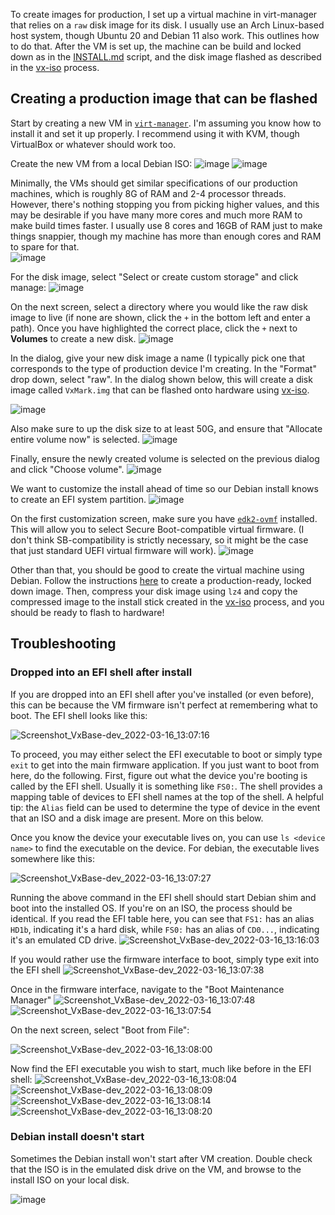 To create images for production, I set up a virtual machine in virt-manager that relies on a `raw` disk image for its disk. I usually use an Arch Linux-based host system, though Ubuntu 20 and Debian 11 also work. This outlines how to do that. After the VM is set up, the machine can be build and locked down as in the [INSTALL.md](https://github.com/votingworks/vxsuite-complete-system/blob/main/INSTALL.md) script, and the disk image flashed as described in the [vx-iso](https://github.com/votingworks/vx-iso) process. 

<h2>Creating a production image that can be flashed</h2>

Start by creating a new VM in [`virt-manager`](https://virt-manager.org/). I'm assuming you know how to install it and set it up properly. I recommend using it with KVM, though VirtualBox or whatever should work too. 

Create the new VM from a local Debian ISO: 
![image](https://user-images.githubusercontent.com/2686765/158505721-49588394-9d83-43e2-aa80-c3115950bca4.png)
![image](https://user-images.githubusercontent.com/2686765/158505748-dc63992d-21f1-4deb-ba0d-f20d5740e9c7.png)

Minimally, the VMs should get similar specifications of our production machines, which is roughly 8G of RAM and 2-4 processor threads. However, there's nothing stopping you from picking higher values, and this may be desirable if you have many more cores and much more RAM to make build times faster. I usually use 8 cores and 16GB of RAM just to make things snappier, though my machine has more than enough cores and RAM to spare for that.  
![image](https://user-images.githubusercontent.com/2686765/158505778-2b6b17d0-35d4-4b9d-bdda-abfb36398215.png)

For the disk image, select "Select or create custom storage" and click manage:
![image](https://user-images.githubusercontent.com/2686765/158506424-951edd69-5409-47eb-bd2e-9808e37c5b18.png)

On the next screen, select a directory where you would like the raw disk image to live (if none are shown, click the `+` in the bottom left and enter a path). Once you have highlighted the correct place, click the `+` next to **Volumes** to create a new disk.
![image](https://user-images.githubusercontent.com/2686765/158506649-a59d2281-0820-4ae3-b55d-d40e5e26c05c.png)

In the dialog, give your new disk image a name (I typically pick one that corresponds to the type of production device I'm creating. In the "Format" drop down, select "raw". In the dialog shown below, this will create a disk image called `VxMark.img` that can be flashed onto hardware using [vx-iso](https://github.com/votingworks/vx-iso).

![image](https://user-images.githubusercontent.com/2686765/158506825-ca2c8ec0-24ed-4c59-9314-a7e4f294114d.png)

Also make sure to up the disk size to at least 50G, and ensure that "Allocate entire volume now" is selected. 
![image](https://user-images.githubusercontent.com/2686765/158507233-c25ada70-f4cc-4e19-91ca-f1c8cc5d1839.png)

Finally, ensure the newly created volume is selected on the previous dialog and click "Choose volume". 
![image](https://user-images.githubusercontent.com/2686765/158507435-fb736aff-9d1a-4b96-9f7a-ff6b306fff50.png)

We want to customize the install ahead of time so our Debian install knows to create an EFI system partition. 
![image](https://user-images.githubusercontent.com/2686765/158505957-694e4858-8d4d-4190-913b-a1b24fde34a1.png)

On the first customization screen, make sure you have [`edk2-ovmf`](https://github.com/tianocore/edk2) installed. This will allow you to select Secure Boot-compatible virtual firmware. (I don't think SB-compatibility is strictly necessary, so it might be the case that just standard UEFI virtual firmware will work). 
![image](https://user-images.githubusercontent.com/2686765/158506084-b01cd6b0-4d58-4f2f-a4fa-6b4671fd3299.png)

Other than that, you should be good to create the virtual machine using Debian. Follow the instructions [here](https://github.com/votingworks/vxsuite-complete-system/blob/main/INSTALL.md) to create a production-ready, locked down image. Then, compress your disk image using `lz4` and copy the compressed image to the install stick created in the [vx-iso](https://github.com/votingworks/vx-iso) process, and you should be ready to flash to hardware!

<h2>Troubleshooting</h2>
<h3>Dropped into an EFI shell after install</h3>
If you are dropped into an EFI shell after you've installed (or even before), this can be because the VM firmware isn't perfect at remembering what to boot. The EFI shell looks like this:

![Screenshot_VxBase-dev_2022-03-16_13:07:16](https://user-images.githubusercontent.com/2686765/158648023-894363d7-4ae3-46b7-bd87-d75713ae4295.png)

To proceed, you may either select the EFI executable to boot or simply type `exit` to get into the main firmware application. If you just want to boot from here, do the following. First, figure out what the device you're booting is called by the EFI shell. Usually it is something like `FS0:`. The shell provides a mapping table of devices to EFI shell names at the top of the shell. A helpful tip: the `Alias` field can be used to determine the type of device in the event that an ISO and a disk image are present. More on this below. 

Once you know the device your executable lives on, you can use `ls <device name>` to find the executable on the device. For debian, the executable lives somewhere like this:

![Screenshot_VxBase-dev_2022-03-16_13:07:27](https://user-images.githubusercontent.com/2686765/158648365-dd551859-c846-4cda-a793-6b792d590bab.png)

Running the above command in the EFI shell should start Debian shim and boot into the installed OS. If you're on an ISO, the process should be identical. If you read the EFI table here, you can see that `FS1:` has an alias `HD1b`, indicating it's a hard disk, while `FS0:` has an alias of `CD0...`, indicating it's an emulated CD drive. 
![Screenshot_VxBase-dev_2022-03-16_13:16:03](https://user-images.githubusercontent.com/2686765/158649067-d0d358b0-fb8e-49d5-8f5c-e3b0aa50c4ba.png)

If you would rather use the firmware interface to boot, simply type exit into the EFI shell
![Screenshot_VxBase-dev_2022-03-16_13:07:38](https://user-images.githubusercontent.com/2686765/158649158-1d3e44cf-57aa-4c2b-ad55-ce4cbac58cc8.png)


Once in the firmware interface, navigate to the "Boot Maintenance Manager"
![Screenshot_VxBase-dev_2022-03-16_13:07:48](https://user-images.githubusercontent.com/2686765/158649229-eba8d181-75bd-4375-85e7-8ca754b5830f.png)
![Screenshot_VxBase-dev_2022-03-16_13:07:54](https://user-images.githubusercontent.com/2686765/158649233-a22c3c39-6122-4bd8-ae71-460a38497ff7.png)  

On the next screen, select "Boot from File": 

![Screenshot_VxBase-dev_2022-03-16_13:08:00](https://user-images.githubusercontent.com/2686765/158649354-7300983a-826b-4ed4-905d-e5796175a77b.png)

Now find the EFI executable you wish to start, much like before in the EFI shell: 
![Screenshot_VxBase-dev_2022-03-16_13:08:04](https://user-images.githubusercontent.com/2686765/158649463-da6e8d7e-0d9e-4e8f-b604-950d2d452d1e.png)
![Screenshot_VxBase-dev_2022-03-16_13:08:09](https://user-images.githubusercontent.com/2686765/158649465-a5773493-8cbe-49e9-8796-b45fb79488d2.png)
![Screenshot_VxBase-dev_2022-03-16_13:08:14](https://user-images.githubusercontent.com/2686765/158649466-cdd9cb74-c78a-4a77-acf0-d4443fe7f10f.png)
![Screenshot_VxBase-dev_2022-03-16_13:08:20](https://user-images.githubusercontent.com/2686765/158649471-7eb49a00-da5f-4de9-99f9-1ddab30d09cc.png)


<h3> Debian install doesn't start</h3>
Sometimes the Debian install won't start after VM creation. Double check that the ISO is in the emulated disk drive on the VM, and browse to the install ISO on your local disk.

![image](https://user-images.githubusercontent.com/2686765/158649607-37cc04c2-8754-4299-833c-b7c71cd1d755.png)

